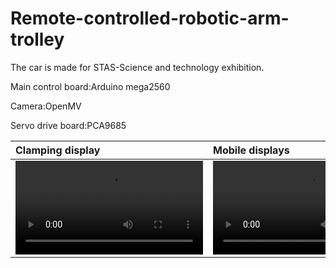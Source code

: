 # Remote-controlled-robotic-arm-trolley

The car is made for STAS-Science and technology exhibition.

Main control board:Arduino mega2560

Camera:OpenMV

Servo drive board:PCA9685

| Clamping display                                                        | Mobile displays                                                         |
| :---------------------------------------------------------------------- | :---------------------------------------------------------------------- |
| <video controls ><source src="Images/004.MP4" type="video/mp4"></video> | <video controls ><source src="Images/003.MP4" type="video/mp4"></video> |
